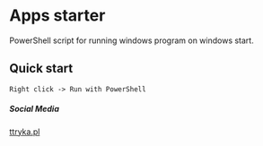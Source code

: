 # Apps starter

PowerShell script for running windows program on windows start.


## Quick start

`Right click -> Run with PowerShell`

##### Social Media

[ttryka.pl](https://www.ttryka.pl/)


